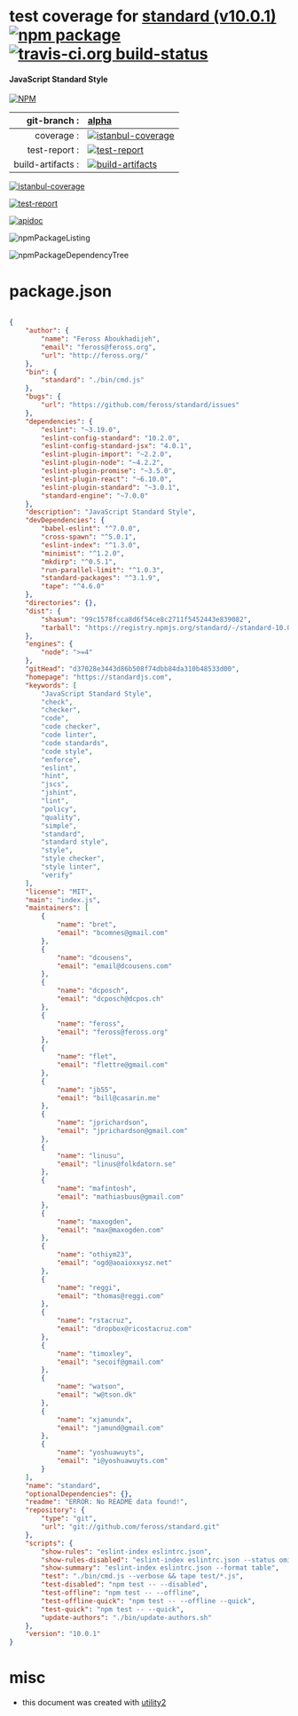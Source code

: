 # test coverage for  [standard (v10.0.1)](https://standardjs.com)  [![npm package](https://img.shields.io/npm/v/npmtest-standard.svg?style=flat-square)](https://www.npmjs.org/package/npmtest-standard) [![travis-ci.org build-status](https://api.travis-ci.org/npmtest/node-npmtest-standard.svg)](https://travis-ci.org/npmtest/node-npmtest-standard)
#### JavaScript Standard Style

[![NPM](https://nodei.co/npm/standard.png?downloads=true)](https://www.npmjs.com/package/standard)

| git-branch : | [alpha](https://github.com/npmtest/node-npmtest-standard/tree/alpha)|
|--:|:--|
| coverage : | [![istanbul-coverage](https://npmtest.github.io/node-npmtest-standard/build/coverage.badge.svg)](https://npmtest.github.io/node-npmtest-standard/build/coverage.html/index.html)|
| test-report : | [![test-report](https://npmtest.github.io/node-npmtest-standard/build/test-report.badge.svg)](https://npmtest.github.io/node-npmtest-standard/build/test-report.html)|
| build-artifacts : | [![build-artifacts](https://npmtest.github.io/node-npmtest-standard/glyphicons_144_folder_open.png)](https://github.com/npmtest/node-npmtest-standard/tree/gh-pages/build)|

[![istanbul-coverage](https://npmtest.github.io/node-npmtest-standard/build/screenCapture.buildCustomOrg.browser.coverage.html.png)](https://npmtest.github.io/node-npmtest-standard/build/coverage.html/index.html)

[![test-report](https://npmtest.github.io/node-npmtest-standard/build/screenCapture.buildCustomOrg.browser.%252Fhome%252Ftravis%252Fbuild%252Fnpmtest%252Fnode-npmtest-standard%252Ftmp%252Fbuild%252Ftest-report.html.png)](https://npmtest.github.io/node-npmtest-standard/build/test-report.html)

[![apidoc](https://npmdoc.github.io/node-npmdoc-standard/build/screenCapture.buildApidoc.browser.%252Fhome%252Ftravis%252Fbuild%252Fnpmdoc%252Fnode-npmdoc-standard%252Ftmp%252Fbuild%252Fapidoc.html.png)](https://npmdoc.github.io/node-npmdoc-standard/build/apidoc.html)

![npmPackageListing](https://npmtest.github.io/node-npmtest-standard/build/screenCapture.npmPackageListing.svg)

![npmPackageDependencyTree](https://npmtest.github.io/node-npmtest-standard/build/screenCapture.npmPackageDependencyTree.svg)



# package.json

```json

{
    "author": {
        "name": "Feross Aboukhadijeh",
        "email": "feross@feross.org",
        "url": "http://feross.org/"
    },
    "bin": {
        "standard": "./bin/cmd.js"
    },
    "bugs": {
        "url": "https://github.com/feross/standard/issues"
    },
    "dependencies": {
        "eslint": "~3.19.0",
        "eslint-config-standard": "10.2.0",
        "eslint-config-standard-jsx": "4.0.1",
        "eslint-plugin-import": "~2.2.0",
        "eslint-plugin-node": "~4.2.2",
        "eslint-plugin-promise": "~3.5.0",
        "eslint-plugin-react": "~6.10.0",
        "eslint-plugin-standard": "~3.0.1",
        "standard-engine": "~7.0.0"
    },
    "description": "JavaScript Standard Style",
    "devDependencies": {
        "babel-eslint": "^7.0.0",
        "cross-spawn": "^5.0.1",
        "eslint-index": "^1.3.0",
        "minimist": "^1.2.0",
        "mkdirp": "^0.5.1",
        "run-parallel-limit": "^1.0.3",
        "standard-packages": "^3.1.9",
        "tape": "^4.6.0"
    },
    "directories": {},
    "dist": {
        "shasum": "99c1578fcca8d6f54ce8c2711f5452443e839082",
        "tarball": "https://registry.npmjs.org/standard/-/standard-10.0.1.tgz"
    },
    "engines": {
        "node": ">=4"
    },
    "gitHead": "d37028e3443d86b508f74dbb84da310b48533d00",
    "homepage": "https://standardjs.com",
    "keywords": [
        "JavaScript Standard Style",
        "check",
        "checker",
        "code",
        "code checker",
        "code linter",
        "code standards",
        "code style",
        "enforce",
        "eslint",
        "hint",
        "jscs",
        "jshint",
        "lint",
        "policy",
        "quality",
        "simple",
        "standard",
        "standard style",
        "style",
        "style checker",
        "style linter",
        "verify"
    ],
    "license": "MIT",
    "main": "index.js",
    "maintainers": [
        {
            "name": "bret",
            "email": "bcomnes@gmail.com"
        },
        {
            "name": "dcousens",
            "email": "email@dcousens.com"
        },
        {
            "name": "dcposch",
            "email": "dcposch@dcpos.ch"
        },
        {
            "name": "feross",
            "email": "feross@feross.org"
        },
        {
            "name": "flet",
            "email": "flettre@gmail.com"
        },
        {
            "name": "jb55",
            "email": "bill@casarin.me"
        },
        {
            "name": "jprichardson",
            "email": "jprichardson@gmail.com"
        },
        {
            "name": "linusu",
            "email": "linus@folkdatorn.se"
        },
        {
            "name": "mafintosh",
            "email": "mathiasbuus@gmail.com"
        },
        {
            "name": "maxogden",
            "email": "max@maxogden.com"
        },
        {
            "name": "othiym23",
            "email": "ogd@aoaioxxysz.net"
        },
        {
            "name": "reggi",
            "email": "thomas@reggi.com"
        },
        {
            "name": "rstacruz",
            "email": "dropbox@ricostacruz.com"
        },
        {
            "name": "timoxley",
            "email": "secoif@gmail.com"
        },
        {
            "name": "watson",
            "email": "w@tson.dk"
        },
        {
            "name": "xjamundx",
            "email": "jamund@gmail.com"
        },
        {
            "name": "yoshuawuyts",
            "email": "i@yoshuawuyts.com"
        }
    ],
    "name": "standard",
    "optionalDependencies": {},
    "readme": "ERROR: No README data found!",
    "repository": {
        "type": "git",
        "url": "git://github.com/feross/standard.git"
    },
    "scripts": {
        "show-rules": "eslint-index eslintrc.json",
        "show-rules-disabled": "eslint-index eslintrc.json --status omitted off",
        "show-summary": "eslint-index eslintrc.json --format table",
        "test": "./bin/cmd.js --verbose && tape test/*.js",
        "test-disabled": "npm test -- --disabled",
        "test-offline": "npm test -- --offline",
        "test-offline-quick": "npm test -- --offline --quick",
        "test-quick": "npm test -- --quick",
        "update-authors": "./bin/update-authors.sh"
    },
    "version": "10.0.1"
}
```



# misc
- this document was created with [utility2](https://github.com/kaizhu256/node-utility2)
